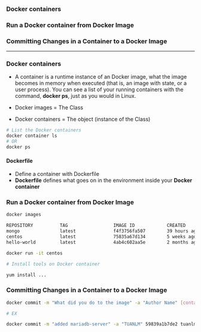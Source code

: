 ### Docker containers
### Run a Docker container from Docker Image
### Committing Changes in a Container to a Docker Image

---------------------------------------------------------------------------------------------------

### Docker containers

* A container is a runtime instance of an Docker image, what the image becomes in memory when executed (that is, an image with state, or a user process). You can see a list of your running containers with the command, **docker ps**, just as you would in Linux.

* Docker images = The Class
* Docker containers = The object (instance of the Class)

```sh
# List the Docker containers
docker container ls
# OR
docker ps
```

#### Dockerfile

* Define a container with Dockerfile
* **Dockerfile** defines what goes on in the environment inside your **Docker container**

### Run a Docker container from Docker Image

```sh
docker images

REPOSITORY          TAG                 IMAGE ID            CREATED             SIZE
mongo               latest              f4f3756fa507        39 hours ago        382MB
centos              latest              75835a67d134        5 weeks ago         200MB
hello-world         latest              4ab4c602aa5e        2 months ago        1.84kB
```

```sh
docker run -it centos

# Install tools on Docker container

yum install ...
```

### Committing Changes in a Container to a Docker Image

```sh
docker commit -m "What did you do to the image" -a "Author Name" [container-id] [repository/new_image_name]

# EX

docker commit -m "added mariadb-server" -a "TUANLM" 59839a1b7de2 tuanlm/centos-mariadb

```

